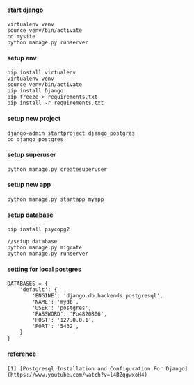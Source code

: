 #### start django   
    virtualenv venv        
    source venv/bin/activate          
    cd mysite          
    python manage.py runserver        

#### setup env  
    pip install virtualenv     
    virtualenv venv     
    source venv/bin/activate   
    pip install Django        
    pip freeze > requirements.txt    
    pip install -r requirements.txt      

#### setup new project
    django-admin startproject django_postgres     
    cd django_postgres    

#### setup superuser
    python manage.py createsuperuser


#### setup new app
    python manage.py startapp myapp         
  
#### setup database
    pip install psycopg2

    //setup database       
    python manage.py migrate           
    python manage.py runserver     

#### setting for local postgres
    DATABASES = {
        'default': {
            'ENGINE': 'django.db.backends.postgresql',
            'NAME': 'mydb',
            'USER': 'postgres',
            'PASSWORD': 'Po4820806',
            'HOST': '127.0.0.1',
            'PORT': '5432',
        }
    }

#### reference
    [1] [Postgresql Installation and Configuration For Django](https://www.youtube.com/watch?v=l4BZqgwxoH4)
